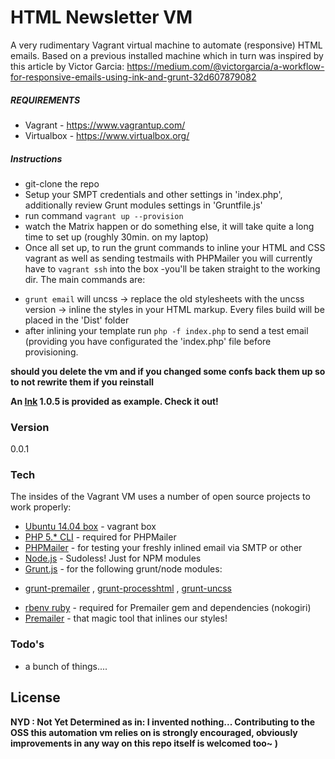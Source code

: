 # HTML Newsletter VM

A very rudimentary Vagrant virtual machine to automate (responsive) HTML emails. Based on a previous installed machine which in turn was inspired by this article by Victor Garcia: https://medium.com/@victorgarcia/a-workflow-for-responsive-emails-using-ink-and-grunt-32d607879082


##### REQUIREMENTS
* Vagrant - https://www.vagrantup.com/
* Virtualbox - https://www.virtualbox.org/


##### Instructions
* git-clone the repo
* Setup your SMPT credentials and other settings in 'index.php', additionally review Grunt modules settings in 'Gruntfile.js'
* run command `vagrant up --provision`
* watch the Matrix happen or do something else, it will take quite a long time to set up (roughly 30min. on my laptop)
* Once all set up, to run the grunt commands to inline your HTML and CSS vagrant as well as sending testmails with PHPMailer you will currently have to `vagrant ssh` into the box -you'll be taken straight to the working dir. The main commands are: 
 - `grunt email` will uncss -> replace the old stylesheets with the uncss version -> inline the styles in your HTML markup. Every files build will be placed in the 'Dist' folder
 - after inlining your template run `php -f index.php` to send a test email (providing you have configurated the 'index.php' file before provisioning.

 **should you delete the vm and if you changed some confs back them up so to not rewrite them if you reinstall**

 **An [Ink] 1.0.5 is provided as example. Check it out!**
 
 
### Version
0.0.1

### Tech

The insides of the Vagrant VM uses a number of open source projects to work properly:

* [Ubuntu 14.04 box] - vagrant box
* [PHP 5.* CLI] - required for PHPMailer
* [PHPMailer] - for testing your freshly inlined email via SMTP or other
* [Node.js] - Sudoless! Just for NPM modules
* [Grunt.js] - for the following grunt/node modules:
 - [grunt-premailer] , [grunt-processhtml] , [grunt-uncss]
* [rbenv ruby] - required for Premailer gem and dependencies (nokogiri)
* [Premailer] - that magic tool that inlines our styles!


### Todo's

 - a bunch of things....
 
License 
----
**NYD : Not Yet Determined as in: 
I invented nothing... Contributing to the OSS this automation vm relies on is strongly encouraged, obviously improvements in any way on this repo itself is welcomed too~ )**


[Ubuntu 14.04 box]:https://atlas.hashicorp.com/ubuntu/boxes/trusty64
[PHP 5.* CLI]:http://php.net/
[Node.js]:http://nodejs.org
[Grunt.js]:http://gruntjs.com/
[rbenv Ruby]:https://github.com/sstephenson/rbenv
[PHPMailer]:https://github.com/PHPMailer/PHPMailer
[grunt-uncss]:https://github.com/addyosmani/grunt-uncss
[grunt-processhtml]:https://github.com/dciccale/grunt-processhtml
[grunt-premailer]:https://github.com/dwightjack/grunt-premailer
[Premailer]:https://github.com/premailer/premailer
[Ink]:http://zurb.com/ink/